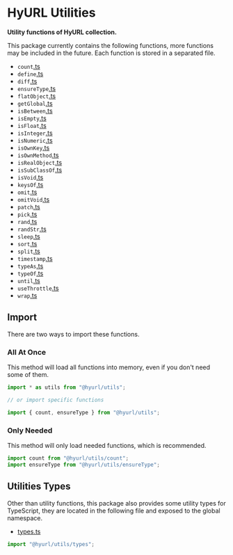 # HyURL Utilities

**Utility functions of HyURL collection.**

This package currently contains the following functions, more functions may be
included in the future. Each function is stored in a separated file.

- `count`[.ts](./src/count.ts)
- `define`[.ts](./src/define.ts)
- `diff`[.ts](./src/diff.ts)
- `ensureType`[.ts](./src/ensureType.ts)
- `flatObject`[.ts](./src/flatObject.ts)
- `getGlobal`[.ts](./src/getGlobal.ts)
- `isBetween`[.ts](./src/isBetween.ts)
- `isEmpty`[.ts](./src/isEmpty.ts)
- `isFloat`[.ts](./src/isFloat.ts)
- `isInteger`[.ts](./src/isInteger.ts)
- `isNumeric`[.ts](./src/isNumeric.ts)
- `isOwnKey`[.ts](./src/isOwnKey.ts)
- `isOwnMethod`[.ts](./src/isOwnMethod.ts)
- `isRealObject`[.ts](./src/isRealObject.ts)
- `isSubClassOf`[.ts](./src/isSubClassOf.ts)
- `isVoid`[.ts](./src/isVoid.ts)
- `keysOf`[.ts](./src/keysOf.ts)
- `omit`[.ts](./src/omit.ts)
- `omitVoid`[.ts](./src/omitVoid.ts)
- `patch`[.ts](./src/patch.ts)
- `pick`[.ts](./src/pick.ts)
- `rand`[.ts](./src/rand.ts)
- `randStr`[.ts](./src/randStr.ts)
- `sleep`[.ts](./src/sleep.ts)
- `sort`[.ts](./src/sort.ts)
- `split`[.ts](https://github.com/hyurl/split-any/blob/master/index.d.ts)
- `timestamp`[.ts](./src/timestamp.ts)
- `typeAs`[.ts](./src/typeAs.ts)
- `typeOf`[.ts](./src/typeOf.ts)
- `until`[.ts](./src/until.ts)
- `useThrottle`[.ts](./src/useThrottle.ts)
- `wrap`[.ts](./src/wrap.ts)

## Import

There are two ways to import these functions.

### All At Once

This method will load all functions into memory, even if you don't need some of
them.

```ts
import * as utils from "@hyurl/utils";

// or import specific functions

import { count, ensureType } from "@hyurl/utils";
```

### Only Needed

This method will only load needed functions, which is recommended.

```ts
import count from "@hyurl/utils/count";
import ensureType from "@hyurl/utils/ensureType";
```

## Utilities Types

Other than utility functions, this package also provides some utility types for
TypeScript, they are located in the following file and exposed to the global
namespace.

- [types.ts](./src/types.ts)

```ts
import "@hyurl/utils/types";
```
